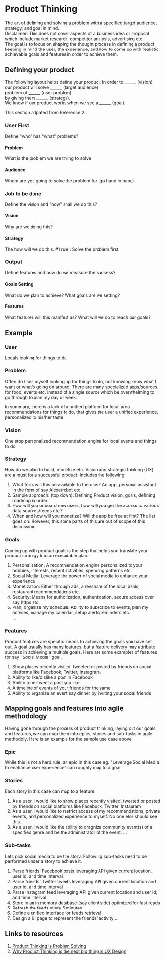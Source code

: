 # Product Thinking
The art of defining and solving a problem with a specified target audience, strategy, and goal in mind.<br>
Disclaimer: This does not cover aspects of a business idea or proposal which include market research, competitor analysis, advertising etc. <br>
The goal is to focus on shaping the thought process in defining a product keeping in mind the user, the experience, and how to come up with realistic achievable goals and features in order to achieve them.

## Defining your product
The following layout helps define your product:
In order to ______ (vision) <br>
our product will solve ______ (target audience) <br>
problem of ______ (user problem) <br>
by giving them ______ (strategy).  <br>
We know if our product works when we see a ______ (goal). <br>

This section adpated from Reference 2.
### User First
Define "who" has "what" problems?
#### Problem
What is the problem we are trying to solve
#### Audience
Whom are you going to solve the problem for (go hand in hand)

### Job to be done
Define the vision and "how" shall we do this?
#### Vision
Why are we doing this?
#### Strategy 
The how will we do this. #1 rule : Solve the problem first

### Output
Define features and how do we measure the success?
#### Goals Setting
What do we plan to achieve? What goals are we setting?
#### Features
What features will this manifest as? What will we do to reach our goals?

## Example

### User
Locals looking for things to do

### Problem
Often do I see myself looking up for things to do, not knowing know what I want or what's going on around. There are many specialized apps/sources for food, events etc. instead of a single source which be overwhelming to go through to plan my day or week.

In summary, there is a lack of a unified platform for local area recommendations for things to do, that gives the user a unified experience, personalized to his/her taste

### Vision
One stop personalized recommendation engine for local events and things to do

### Strategy
How do we plan to build, monetize etc. Vision and strategic thinking (UX) are a must for a successful product.
Includes the following: 
1. What form will this be available to the user? An app, personal assistant in the form of say Alexa/robot etc.
2. Sample approach: (top down): Defining Product vision, goals, defining roadmap in order.
3. How will you onboard new users, how will you get the access to various data sources/feeds etc.?
4. When and how will you monetize? Will the app be free at first?
The list goes on. However, this some parts of this are out of scope of this discussion.

### Goals
Coming up with product goals is the step that helps you translate your product strategy into an executable plan.
1. Personalization: A recommendation engine personalized to your hobbies, interests, recent activities, spending patterns etc.
2. Social Media: Leverage the power of social media to enhance your experience
3. Monetization: Either through ads, a revshare of the local deals, restaurant recommendations etc.
4. Security: Means for authorization, authentication, secure access over say https etc.
5. Plan, organize my schedule: Ability to subscribe to events, plan my activies, manage my calendar, setup alerts/reminders etc.<br>
...

### Features
Product features are specific means to achieving the goals you have set out. A goal usually has many features, but a feature delivery may attribute success in achieving a multiple goals. 
Here are some examples of features for say "Social Media" goal.
1. Show places recently visited, tweeted or posted by friends on social platforms like Facebook, Twitter, Instagram.
2. Ability to like/dislike a post in Facebook
3. Ability to re-tweet a post you like 
5. A timeline of events of your friends for the same
6. Ability to organize an event say dinner by inviting your social friends

## Mapping goals and features into agile methodology
Having gone through the process of product thinking, laying out our goals and features, we can map them into epics, stories and sub-tasks in agile methodoly. Here is an example for the sample use case above: 

### Epic
While this is not a hard rule, an epic in this case eg. "Leverage Social Media to enahance user experience" can roughly map to a goal.

### Stories
Each story in this case can map to a feature.
1. As a user, I would like to show places recently visited, tweeted or posted by friends on social platforms like Facebook, Twitter, Instagram <br>
2. As a user, I would like to restrict access of my recommendations, private events, and personalized experience to myself. No one else should see this. <br>
3. As a user, I would like the ability to oragnize community event(s) of a specified genre and be the administrator of the event.
...

### Sub-tasks
Lets pick social media to be the story. Following sub-tasks need to be performed under a story to achieve it.
1. Parse friends' Facebook posts leveraging API given current location, user id, and time interval
2. Parse friends' Twitter tweets leveraging API given current location and user id, and time interval
3. Parse Instagram feed leveraging API given current location and user id, and time interval
4. Store in an in memory database (say client side) optimized for fast reads
5. Refresh the feeds every 5 minutes
6. Define a unified interface for feeds retrieval
7. Design a UI page to represent the friends' activity
...

## Links to resources
1. [Product Thinking is Problem Solving](https://www.interaction-design.org/literature/article/product-thinking-is-problem-solving)
2. [Why Product Thinking is the next big thing in UX Design](https://medium.com/@jaf_designer/why-product-thinking-is-the-next-big-thing-in-ux-design-ee7de959f3fe)

